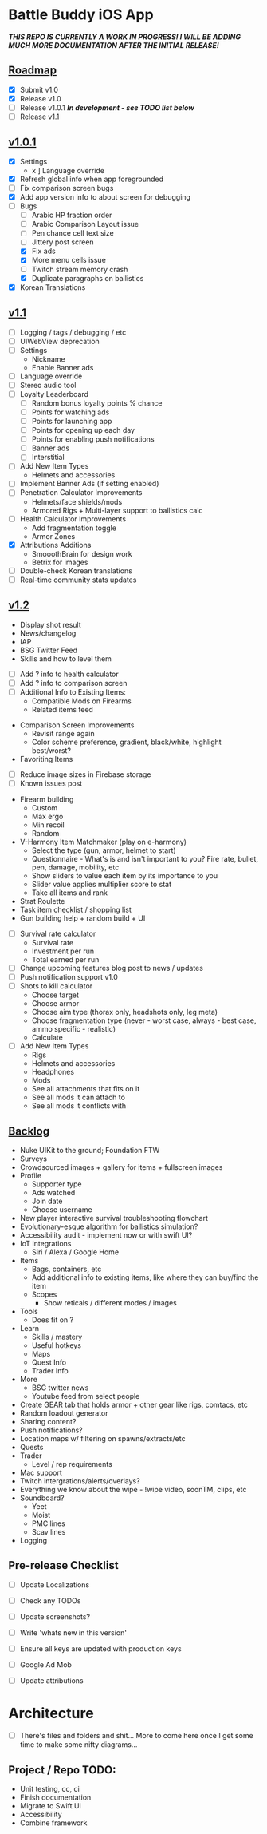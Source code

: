 #  Battle Buddy iOS App

***THIS REPO IS CURRENTLY A WORK IN PROGRESS! I WILL BE ADDING MUCH MORE DOCUMENTATION AFTER THE INITIAL RELEASE!***

## <u>Roadmap</u>

- [x] Submit v1.0
- [x] Release v1.0
- [ ] Release v1.0.1 ***In development - see TODO list below***
- [ ] Release v1.1

## <u>v1.0.1</u>
- [x] Settings
    - x ] Language override
- [x] Refresh global info when app foregrounded
- [ ] Fix comparison screen bugs
- [x] Add app version info to about screen for debugging
- [ ] Bugs
    - [ ] Arabic HP fraction order
    - [ ] Arabic Comparison Layout issue
    - [ ] Pen chance cell text size
    - [ ] Jittery post screen
    - [x] Fix ads
    - [x] More menu cells issue
    - [ ] Twitch stream memory crash
    - [x] Duplicate paragraphs on ballistics
- [x] Korean Translations

## <u>v1.1</u>
- [ ] Logging / tags / debugging / etc
- [ ] UIWebView deprecation
- [ ] Settings
    - Nickname
    - Enable Banner ads
- [ ] Language override
- [ ] Stereo audio tool
- [ ] Loyalty Leaderboard
    - [ ] Random bonus loyalty points % chance
    - [ ] Points for watching ads
    - [ ] Points for launching app
    - [ ] Points for opening up each day
    - [ ] Points for enabling push notifications
    - [ ] Banner ads
    - [ ] Interstitial
- [ ] Add New Item Types
    - Helmets and accessories
- [ ] Implement Banner Ads (if setting enabled)
- [ ] Penetration Calculator Improvements
    - Helmets/face shields/mods
    - Armored Rigs + Multi-layer support to ballistics calc
- [ ] Health Calculator Improvements
    - Add fragmentation toggle
    - Armor Zones
- [x] Attributions Additions
    - SmooothBrain for design work
    - Betrix for images
- [ ] Double-check Korean translations
- [ ] Real-time community stats updates

## <u>v1.2</u>
- Display shot result
- News/changelog
- IAP
- BSG Twitter Feed
- Skills and how to level them
- [ ] Add ? info to health calculator
- [ ] Add ? info to comparison screen
- [ ] Additional Info to Existing Items:
    - Compatible Mods on Firearms
    - Related items feed
- Comparison Screen Improvements
    - Revisit range again
    - Color scheme preference, gradient, black/white, highlight best/worst?
- Favoriting Items
- [ ] Reduce image sizes in Firebase storage
- [ ] Known issues post
- Firearm building
    - Custom
    - Max ergo
    - Min recoil
    - Random
- V-Harmony Item Matchmaker (play on e-harmony)
    - Select the type (gun, armor, helmet to start)
    - Questionnaire - What's is and isn't important to you? Fire rate, bullet, pen, damage, mobility, etc
    - Show sliders to value each item by its importance to you
    - Slider value applies multiplier score to stat
    - Take all items and rank
- Strat Roulette
- Task item checklist / shopping list
- Gun building help + random build + UI
- [ ] Survival rate calculator
    - Survival rate
    - Investment per run
    - Total earned per run
- [ ] Change upcoming features blog post to news / updates
- [ ] Push notification support v1.0
- [ ] Shots to kill calculator
    - Choose target
    - Choose armor
    - Choose aim type (thorax only, headshots only, leg meta)
    - Choose fragmentation type (never - worst case, always - best case, ammo specific - realistic)
    - Calculate
- [ ] Add New Item Types
    - Rigs
    - Helmets and accessories
    - Headphones
    - Mods
    - See all attachments that fits on it
    - See all mods it can attach to
    - See all mods it conflicts with 
    
## <u>Backlog</u>
- Nuke UIKit to the ground; Foundation FTW
- Surveys
- Crowdsourced images + gallery for items + fullscreen images
- Profile
    - Supporter type
    - Ads watched
    - Join date
    - Choose username
- New player interactive survival troubleshooting flowchart
- Evolutionary-esque algorithm for ballistics simulation?
- Accessibility audit - implement now or with swift UI?
- IoT Integrations
    - Siri / Alexa / Google Home
- Items
    - Bags, containers, etc
    - Add additional info to existing items, like where they can buy/find the item
    - Scopes
        - Show reticals / different modes / images 
- Tools
    - Does <item> fit on <item>?
- Learn
    - Skills / mastery
    - Useful hotkeys
    - Maps
    - Quest Info
    - Trader Info
- More
    - BSG twitter news
    - Youtube feed from select people
- Create GEAR tab that holds armor + other gear like rigs, comtacs, etc
- Random loadout generator
- Sharing content?
- Push notifications?
- Location maps w/ filtering on spawns/extracts/etc
- Quests
- Trader
	- Level / rep requirements
- Mac support
- Twitch intergrations/alerts/overlays?
- Everything we know about the wipe - !wipe video, soonTM, clips, etc
- Soundboard?
    - Yeet
    - Moist
    - PMC lines
    - Scav lines
- Logging

## Pre-release Checklist
- [ ] Update Localizations
- [ ] Check any TODOs
- [ ] Update screenshots?
- [ ] Write 'whats new in this version'
- [ ] Ensure all keys are updated with production keys
- [ ] Google Ad Mob
- [ ] Update attributions


# Architecture
- [ ] There's files and folders and shit... More to come here once I get some time to make some nifty diagrams...

## Project / Repo TODO:

- Unit testing, cc, ci
- Finish documentation
- Migrate to Swift UI
- Accessibility
- Combine framework
